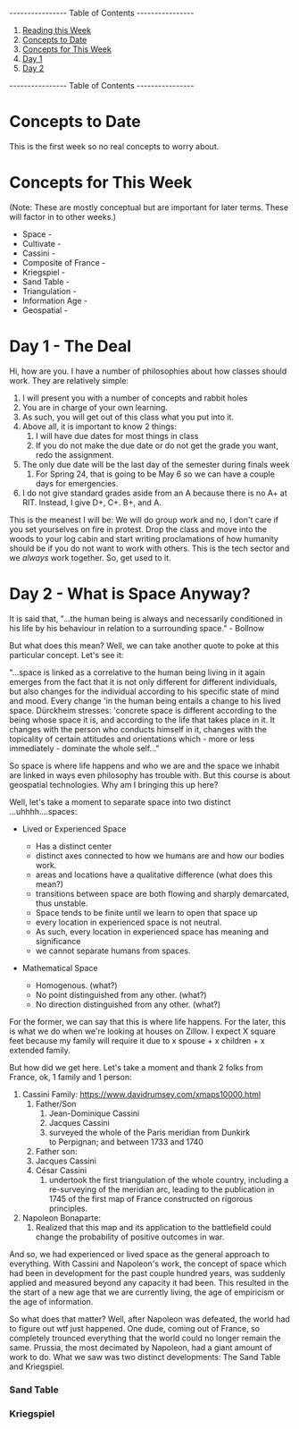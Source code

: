 ---------------- Table of Contents ---------------- 

1. [Reading this Week](#reading)
2. [Concepts to Date](#todate)
3. [Concepts for This Week](#thisweek)
4. [Day 1](#day1)
5.  [Day 2](#day2)

---------------- Table of Contents ---------------- 
# <a id="midterm"></a>Concepts to Date
This is the first week so no real concepts to worry about. 
# <a id = "today"></a>Concepts for This Week 
(Note: These are mostly conceptual but are important for later terms. These will factor in to other weeks.)

* Space - 
* Cultivate - 
* Cassini - 
* Composite of France - 
* Kriegspiel - 
* Sand Table - 
* Triangulation - 
* Information Age - 
* Geospatial - 

# <a id = "day1"></a>Day 1 - The Deal
Hi, how are you. 
I have a number of philosophies about how classes should work. They are relatively simple: 
1. I will present you with a number of concepts and rabbit holes
2. You are in charge of your own learning.
3. As such, you will get out of this class what you put into it. 
4. Above all, it is important to know 2 things: 
	1. I will have due dates for most things in class 
	2. If you do not make the due date or do not get the grade you want, redo the assignment. 
5. The only due date will be the last day of the semester during finals week 
	1. For Spring 24, that is going to be May 6 so we can have a couple days for emergencies.
6. I do not give standard grades aside from an A because there is no A+ at RIT. Instead, I give D+, C+. B+, and A. 

This is the meanest I will be: 
	We will do group work and no, I don't care if you set yourselves on fire in protest. Drop the class and move into the woods to your log cabin and start writing proclamations of how humanity should be if you do not want to work with others. This is the tech sector and we *always* work together. So, get used to it. 
# <a id = "day2"></a>Day 2 - What is Space Anyway?
It is said that, "...the human being is always and necessarily conditioned in his life by his behaviour in relation to a surrounding space." - Bollnow

But what does this mean? Well, we can take another quote to poke at this particular concept. Let's see it: 

"...space is linked as a correlative to the human being living in it again emerges from the fact that it is not only different for different individuals, but also changes for the individual according to his specific state of mind and mood. Every change 'in the human being entails a change to his lived space. Dürckheim stresses: 'concrete space is different according to the being whose space it is, and according to the life that takes place in it. It changes with the person who conducts himself in it, changes with the topicality of certain attitudes and orientations which - more or less immediately - dominate the whole self..."

So space is where life happens and who we are and the space we inhabit are linked in ways even philosophy has trouble with. But this course is about geospatial technologies. Why am I bringing this up here?

Well, let's take a moment to separate space into two distinct ...uhhhh....spaces: 

* Lived or Experienced Space 
	* Has a distinct center
	* distinct axes connected to how we humans are and how our bodies work.
	* areas and locations have a qualitative difference (what does this mean?)
	* transitions between space are both flowing and sharply demarcated, thus unstable.
	* Space tends to be finite until we learn to open that space up
	* every location in experienced space is not neutral.
	* As such, every location in experienced space has meaning and significance
	* we cannot separate humans from spaces.

* Mathematical Space
	* Homogenous. (what?)
	* No point distinguished from any other. (what?)
	* No direction distinguished from any other. (what?)

For the former, we can say that this is where life happens. For the later, this is what we do when we're looking at houses on Zillow. I expect X square feet because my family will require it due to x spouse + x children + x extended family. 

But how did we get here. Let's take a moment and thank 2 folks from France, ok, 1 family and 1 person: 
1. Cassini Family: https://www.davidrumsey.com/xmaps10000.html
	1. Father/Son
		1. Jean-Dominique Cassini 
		2. Jacques Cassini 
		3. surveyed the whole of the Paris meridian from Dunkirk to Perpignan; and between 1733 and 1740 
	2. Father son: 
	3. Jacques Cassini
	4. César Cassini 
		1. undertook the first triangulation of the whole country, including a re-surveying of the meridian arc, leading to the publication in 1745 of the first map of France constructed on rigorous principles.
2. Napoleon Bonaparte: 
	1. Realized that this map and its application to the battlefield could change the probability of positive outcomes in war.

And so, we had experienced or lived space as the general approach to everything. With Cassini and Napoleon's work, the concept of space which had been in development for the past couple hundred years, was suddenly applied and measured beyond any capacity it had been. This resulted in the the start of a new age that we are currently living, the age of empiricism or the age of information.

So what does that matter? Well, after Napoleon was defeated, the world had to figure out wtf just happened. One dude, coming out of France, so completely trounced everything that the world could no longer remain the same. Prussia, the most decimated by Napoleon, had a giant amount of work to do. What we saw was two distinct developments: The Sand Table and Kriegspiel.
### Sand Table

### Kriegspiel

  
